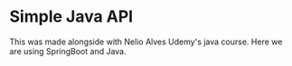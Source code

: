 # Simple Java API

This was made alongside with Nelio Alves Udemy's java course.
Here we are using SpringBoot and Java.
